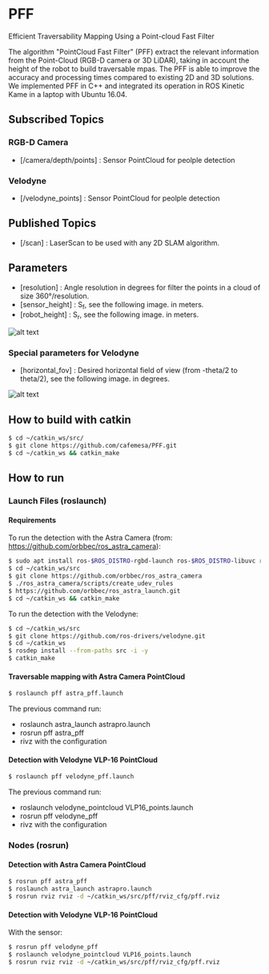 # PFF
Efficient Traversability Mapping Using a Point-cloud Fast Filter

The algorithm "PointCloud Fast Filter" (PFF) extract the relevant information from the Point-Cloud (RGB-D camera or 3D LiDAR), taking in account the height of the robot to build traversable mpas. The PFF is able to improve the accuracy and processing times compared to existing 2D and 3D solutions. We implemented PFF in C++ and integrated its operation in ROS Kinetic Kame in a laptop with Ubuntu 16.04.

## Subscribed Topics

### RGB-D Camera

* [/camera/depth/points] : Sensor PointCloud for peolple detection

### Velodyne

* [/velodyne_points] :  Sensor PointCloud for peolple detection



## Published Topics

* [/scan] :  LaserScan to be used with any 2D SLAM algorithm.


## Parameters

* [resolution] :  Angle resolution in degrees for filter the points in a cloud of size 360°/resolution.
* [sensor_height] :  S<sub>f</sub>, see the following image. in meters.
* [robot_height] :  S<sub>r</sub>, see the following image. in meters.

![alt text](https://drive.google.com/uc?export=view&id=16ya1gxClsY0DkhNTmTlV1ucT5h4f_jyX)

### Special parameters for Velodyne

* [horizontal_fov] :  Desired horizontal field of view (from -theta/2 to theta/2), see the following image. in degrees.

![alt text](https://drive.google.com/uc?export=view&id=1489zOF8vgnzcyRe783N9ieJLoMB6DqZj)


## How to build with catkin
```sh
$ cd ~/catkin_ws/src/
$ git clone https://github.com/cafemesa/PFF.git
$ cd ~/catkin_ws && catkin_make
```

## How to run

### Launch Files (roslaunch)

#### Requirements

To run the detection with the Astra Camera (from: https://github.com/orbbec/ros_astra_camera):

```sh
$ sudo apt install ros-$ROS_DISTRO-rgbd-launch ros-$ROS_DISTRO-libuvc ros-$ROS_DISTRO-libuvc-camera ros-$ROS_DISTRO-libuvc-ros
$ cd ~/catkin_ws/src
$ git clone https://github.com/orbbec/ros_astra_camera
$ ./ros_astra_camera/scripts/create_udev_rules
$ https://github.com/orbbec/ros_astra_launch.git
$ cd ~/catkin_ws && catkin_make
```

To run the detection with the Velodyne:

```sh
$ cd ~/catkin_ws/src
$ git clone https://github.com/ros-drivers/velodyne.git
$ cd ~/catkin_ws
$ rosdep install --from-paths src -i -y
$ catkin_make
```

#### Traversable mapping with Astra Camera PointCloud

```sh
$ roslaunch pff astra_pff.launch 
```

The previous command run:
* roslaunch astra_launch astrapro.launch
* rosrun pff astra_pff
* rivz with the configuration

#### Detection with Velodyne VLP-16 PointCloud

```sh
$ roslaunch pff velodyne_pff.launch 
```

The previous command run:
* roslaunch velodyne_pointcloud VLP16_points.launch
* rosrun pff velodyne_pff
* rivz with the configuration

### Nodes (rosrun)

#### Detection with Astra Camera PointCloud

```sh
$ rosrun pff astra_pff
$ roslaunch astra_launch astrapro.launch
$ rosrun rviz rviz -d ~/catkin_ws/src/pff/rviz_cfg/pff.rviz
```

#### Detection with Velodyne VLP-16 PointCloud

With the sensor:

```sh
$ rosrun pff velodyne_pff
$ roslaunch velodyne_pointcloud VLP16_points.launch
$ rosrun rviz rviz -d ~/catkin_ws/src/pff/rviz_cfg/pff.rviz
```
